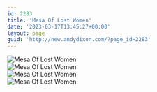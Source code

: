 ```yaml
---
id: 2283
title: 'Mesa Of Lost Women'
date: '2023-03-17T13:45:27+00:00'
layout: page
guid: 'http://new.andydixon.com/?page_id=2283'
---
```


![Mesa Of Lost Women](https://i0.wp.com/assets.g8x2.ldn.idrivee2-23.com/posters/Mesa%20Of%20Lost%20Women%2001.jpg?w=1200&ssl=1 "Mesa Of Lost Women")  
![Mesa Of Lost Women](https://i0.wp.com/assets.g8x2.ldn.idrivee2-23.com/posters/Mesa%20Of%20Lost%20Women%2002.jpg?w=1200&ssl=1 "Mesa Of Lost Women")  
![Mesa Of Lost Women](https://i0.wp.com/assets.g8x2.ldn.idrivee2-23.com/posters/Mesa%20Of%20Lost%20Women%2003.jpg?w=1200&ssl=1 "Mesa Of Lost Women")  
![Mesa Of Lost Women](https://i0.wp.com/assets.g8x2.ldn.idrivee2-23.com/posters/Mesa%20Of%20Lost%20Women%2004.jpg?w=1200&ssl=1 "Mesa Of Lost Women")